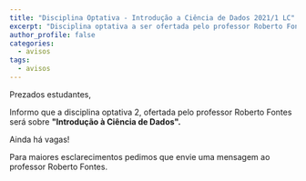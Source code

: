 ```yaml
---
title: "Disciplina Optativa - Introdução a Ciência de Dados 2021/1 LC" 
excerpt: "Disciplina optativa a ser ofertada pelo professor Roberto Fontes"
author_profile: false
categories:
  - avisos
tags:
  - avisos
---
```


Prezados estudantes,

Informo que a disciplina optativa 2, ofertada pelo professor Roberto Fontes será  sobre **"Introdução à Ciência de Dados".**

Ainda há vagas!

Para maiores esclarecimentos pedimos que envie uma mensagem ao professor Roberto Fontes.


